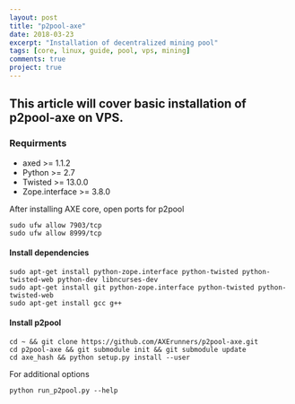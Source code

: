 ```yaml
---
layout: post
title: "p2pool-axe"
date: 2018-03-23
excerpt: "Installation of decentralized mining pool"
tags: [core, linux, guide, pool, vps, mining]
comments: true
project: true
---
```

## This article will cover basic installation of p2pool-axe on VPS.

### Requirments
* axed >= 1.1.2
* Python >= 2.7
* Twisted >= 13.0.0
* Zope.interface >= 3.8.0

After installing AXE core, open ports for p2pool

```
sudo ufw allow 7903/tcp
sudo ufw allow 8999/tcp
```

#### Install dependencies

```
sudo apt-get install python-zope.interface python-twisted python-twisted-web python-dev libncurses-dev
sudo apt-get install git python-zope.interface python-twisted python-twisted-web
sudo apt-get install gcc g++
```
#### Install p2pool
```
cd ~ && git clone https://github.com/AXErunners/p2pool-axe.git
cd p2pool-axe && git submodule init && git submodule update
cd axe_hash && python setup.py install --user
```

For additional options 
```
python run_p2pool.py --help
```
